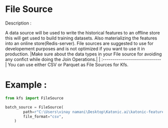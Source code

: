 # File Source

Description :

A data source will be used to write the historical features to an offline store this will get used to build training datasets. Also materializing the features into an online store(Redis-server). File sources are suggested to use for developement purposes and is not optimized if you want to use it in production.
|Make sure about the data types in your File source for avoiding any confict while doing the Join Operations.|
| :----------------------------- |
You can use either CSV or Parquet as File Sources for Kfs.

# Example :

```python
from kfs import FileSource

batch_source = FileSource(
        path=r"C:\Users\vinay namani\Desktop\Katonic.ai\katonic-feature-store\driver ranking demo\driver_stats.csv",
        file_format="csv",
    )
```
